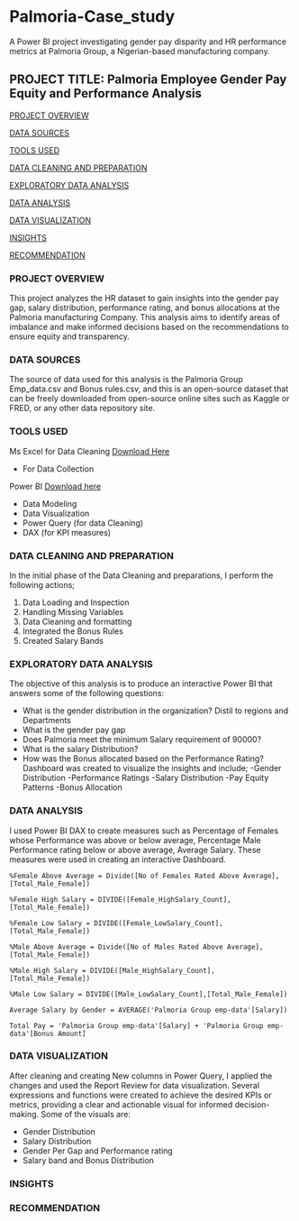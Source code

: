 # Palmoria-Case_study
A Power BI project investigating gender pay disparity and HR performance metrics at Palmoria Group, a Nigerian-based manufacturing company. 


## PROJECT TITLE: Palmoria Employee Gender Pay Equity and Performance Analysis

[PROJECT OVERVIEW](#project-overview)

[DATA SOURCES](#data-sources)

[TOOLS USED](#tools-used)

[DATA CLEANING AND PREPARATION](#data-cleaning-and-preparation)

[EXPLORATORY DATA ANALYSIS](#exploratory-data-analysis)

[DATA ANALYSIS](#data-analysis)

[DATA VISUALIZATION](#data-visualization)

[INSIGHTS](#insights)

[RECOMMENDATION](#recommendation)


### PROJECT OVERVIEW
This project analyzes the HR dataset to gain insights into the gender pay gap, salary distribution, performance rating, and bonus allocations at the Palmoria manufacturing Company. This analysis aims to identify areas of imbalance and make informed decisions based on the recommendations to ensure equity and transparency.

### DATA SOURCES
The source of data used for this analysis is the Palmoria Group Emp_data.csv and Bonus rules.csv, and this is an open-source dataset that can be freely downloaded from open-source online sites such as Kaggle or FRED, or any other data repository site.

### TOOLS USED
Ms Excel for Data Cleaning [Download Here](https://www.microsoft.com/en-us/microsoft-365/download-office)
 - For Data Collection

Power BI [Download here](https://www.microsoft.com/en-us/download/details.aspx?id=58494)
- Data Modeling
- Data Visualization
- Power Query (for data Cleaning)
- DAX (for KPI measures)

### DATA CLEANING AND PREPARATION
In the initial phase of the Data Cleaning and preparations, I perform the following actions;
1. Data Loading and Inspection
2. Handling Missing Variables
3. Data Cleaning and formatting
4. Integrated the Bonus Rules
5. Created Salary Bands

### EXPLORATORY DATA ANALYSIS
The objective of this analysis is to produce an interactive Power BI that answers some of the following questions: 
- What is the gender distribution in the organization? Distil to regions and Departments
- What is the gender pay gap
- Does Palmoria meet the minimum Salary requirement of 90000?
- What is the salary Distribution?
- How was the Bonus allocated based on the Performance Rating?
Dashboard was created to visualize the insights  and include;
  -Gender Distribution
  -Performance Ratings
  -Salary Distribution
  -Pay Equity Patterns
  -Bonus Allocation
  

### DATA ANALYSIS
I used Power BI DAX to create measures such as Percentage of Females whose Performance was above or below average, Percentage Male Performance rating below or above average, Average Salary. These measures were used in creating an interactive Dashboard.

```%Female Above Average = Divide([No of Females Rated Above Average],[Total_Male_Female])```

```%Female High Salary = DIVIDE([Female_HighSalary_Count],[Total_Male_Female])```

```%Female Low Salary = DIVIDE([Female_LowSalary_Count],[Total_Male_Female])```

```%Male Above Average = Divide([No of Males Rated Above Average],[Total_Male_Female])```

```%Male High Salary = DIVIDE([Male_HighSalary_Count],[Total_Male_Female])```

```%Male Low Salary = DIVIDE([Male_LowSalary_Count],[Total_Male_Female])```

```Average Salary by Gender = AVERAGE('Palmoria Group emp-data'[Salary])```

```Total Pay = 'Palmoria Group emp-data'[Salary] + 'Palmoria Group emp-data'[Bonus Amount]```

### DATA VISUALIZATION
After cleaning and creating New columns in Power Query, I applied the changes and used the Report Review for data visualization. Several expressions and functions were created to achieve the desired KPIs or metrics, providing a clear and actionable visual for informed decision-making. Some of the visuals are:
- Gender Distribution
- Salary Distribution
- Gender Per Gap and Performance rating
- Salary band and Bonus Distribution


### INSIGHTS

### RECOMMENDATION

